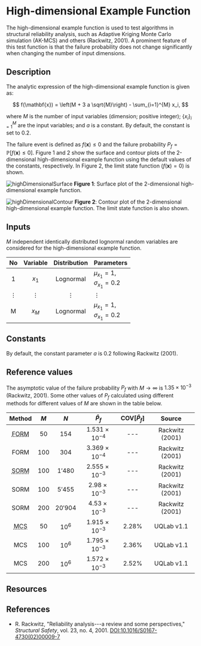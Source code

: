# High-dimensional Example Function

[//]: #	"Benchmark type: test-function"
[//]: #	"Application fields: reliability"
[//]: #	"Dimension: M-dimension"

The high-dimensional example function is used to test algorithms in structural reliability analysis, such as Adaptive Kriging Monte Carlo simulation (AK-MCS) and others (Rackwitz, 2001). A prominent feature of this test function is that the failure probability does not change significantly when changing the number of input dimensions.

## Description

The analytic expression of the high-dimensional example function is given as:

$$
f(\mathbf{x}) = \left(M + 3 a \sqrt{M}\right) - \sum_{i=1}^{M} x_i,
$$

where $M$ is the number of input variables (dimension; positive integer);
$\{x_i\}_{i=1}^{M}$ are the input variables; and $a$ is a constant. By default, the constant is set to $0.2$.

The failure event is defined as $f(\mathbf{x}) \leq 0$ and the failure probability $P_f = \mathbb{P}[f(\mathbf{x}) \leq 0]$. Figure 1 and 2 show the surface and contour plots of the 2-dimensional high-dimensional example function using the default values of the constants, respectively.
In Figure 2, the limit state function ($f(\mathbf{x}) = 0$) is shown.

![highDimensionalSurface](/home/wdamar/projects/uq-benchmarks/test-functions/highDimensional/highDimensionalSurface.png)
**Figure 1**: Surface plot of the 2-dimensional high-dimensional example function.

![highDimensionalContour](/home/wdamar/projects/uq-benchmarks/test-functions/highDimensional/highDimensionalContour.png)
**Figure 2**: Contour plot of the 2-dimensional high-dimensional example function. The limit state function is also shown.

## Inputs

$M$ independent identically distributed lognormal random variables are considered for the high-dimensional example function.

| No       | Variable | Distribution | Parameters  |
| :----:   | :------: | :---------: | :------------|
| 1        | $x_1$    | Lognormal   | $\mu_{x_1} = 1,$<br />$\sigma_{x_1} = 0.2$     |
| $\vdots$ | $\vdots$ | $\vdots$    | $\vdots$     |
| M        | $x_M$    | Lognormal   | $\mu_{x_1} = 1,$<br />$\sigma_{x_1} = 0.2$     |

## Constants

By default, the constant parameter $a$ is $0.2$ following Rackwitz (2001).

## Reference values

The asymptotic value of the failure probability $P_f$ with $M \rightarrow \infty$ is $1.35 \times 10^{-3}$ (Rackwitz, 2001). Some other values of $P_f$ calculated using different methods for different values of $M$ are shown in the table below.

|  Method   | $M$ | $N$ |  $\hat{P}_f$   | $\text{COV}[\hat{P}_f]$ |    Source  |
| :-------: | :---------: | :---------: | :--: | :------: | :------------------: |
| <abbr title="First-order reliability method">FORM</abbr> |   $50$    |  $154$ | $1.531 \times 10^{-4}$ | --- | Rackwitz (2001) |
| FORM | $100$  | $304$ | $3.369 \times 10^{-4}$ | --- | Rackwitz (2001)  |
| <abbr title="Second-order reliability method">SORM</abbr> | $100$ |   $1'480$    | $2.555 \times 10^{-3}$ | --- | Rackwitz (2001) |
| SORM | $100$  | $5'455$   | $2.98 \times 10^{-3}$ | --- | Rackwitz (2001) |
| SORM | $200$  | $20'904$ | $4.53 \times 10^{-3}$ | --- | Rackwitz (2001) |
| <abbr title="Monte Carlo simulation">MCS</abbr> | $50$ |   $10^{6}$    | $1.915 \times 10^{-3}$ | $2.28\%$ | UQLab v1.1 |
| MCS | $100$ |   $10^{6}$    | $1.795 \times 10^{-3}$ | $2.36\%$ | UQLab v1.1 |
| MCS | $200$ |   $10^{6}$    | $1.572 \times 10^{-3}$ | $2.52\%$ | UQLab v1.1 |

## Resources

## References

* R. Rackwitz, "Reliability analysis---a review and some perspectives," _Structural Safety_, vol. 23, no. 4, 2001. [DOI:10.1016/S0167-4730(02)00009-7](https://doi.org/10.1016/S0167-4730(02)00009-7)